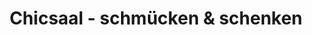 ---
title: "Chicsaal - schmücken & schenken"
url: /haar/chicsaal-schmuecken-und-schenken/
shop: Andenken
---